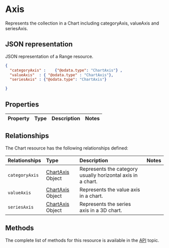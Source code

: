 # Axis
Represents the collection in a Chart including categoryAxis, valueAxis and seriesAxis.


## JSON representation

JSON representation of a Range resource.
<!-- { "blockType": "resource", "@odata.type": "ChartAxes", 
	"optionalProperties": ["categoryAxis", "valueAxis", "seriesAxis" ]
	 } 
-->
```json
{
  "categoryAxis" :    {"@odata.type": "ChartAxis"} ,
  "valueAxis"  : { "@odata.type" : "ChartAxis"},
  "seriesAxis" : {"@odata.type": "ChartAxis"}  

}
```

## Properties

| Property         | Type    |Description|Notes |
|:-----------------|:--------|:----------|:-----|



## Relationships
The Chart resource has the following relationships defined:

| Relationships    | Type    |Description|Notes |
|:-----------------|:--------|:----------|:-----|
| `categoryAxis`          |[ChartAxis](chartAxis.md) Object | Represents the category usually horizontal axis in a chart. | 
| `valueAxis` | [ChartAxis](chartAxis.md) Object   | Represents the value axis in a chart.  | |
| `seriesAxis` | [ChartAxis](chartAxis.md) Object   |Represents the series axis in a 3D chart. | |
     

## Methods

The complete list of methods for this resource is available in
the [API](../README.md) topic.